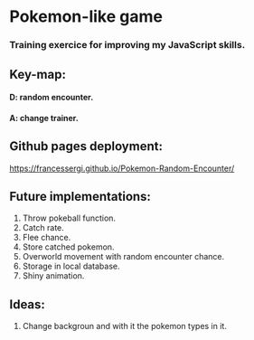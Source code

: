 # Pokemon-like game
### Training exercice for improving my JavaScript skills.

## Key-map:
#### D: random encounter.
#### A: change trainer.

## Github pages deployment:
https://francessergi.github.io/Pokemon-Random-Encounter/


## Future implementations:
1. Throw pokeball function.
2. Catch rate.
3. Flee chance.
4. Store catched pokemon.
5. Overworld movement with random encounter chance.
6. Storage in local database.
7. Shiny animation.

## Ideas:
1. Change backgroun and with it the pokemon types in it.
